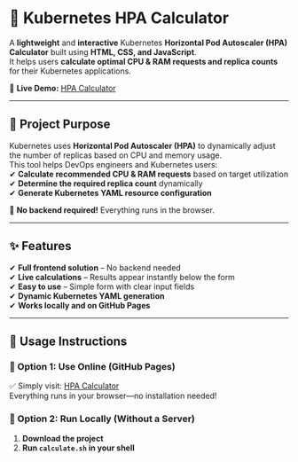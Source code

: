 # 🚀 Kubernetes HPA Calculator

A **lightweight** and **interactive** Kubernetes **Horizontal Pod Autoscaler (HPA) Calculator** built using **HTML, CSS, and JavaScript**.  
It helps users **calculate optimal CPU & RAM requests and replica counts** for their Kubernetes applications.

🔗 **Live Demo:** [HPA Calculator](https://zahidmad.github.io/hpacalc/)  

---

## 🎯 **Project Purpose**
Kubernetes uses **Horizontal Pod Autoscaler (HPA)** to dynamically adjust the number of replicas based on CPU and memory usage.  
This tool helps DevOps engineers and Kubernetes users:  
✔ **Calculate recommended CPU & RAM requests** based on target utilization  
✔ **Determine the required replica count** dynamically  
✔ **Generate Kubernetes YAML resource configuration**  

🚀 **No backend required!** Everything runs in the browser.  

---

## ✨ **Features**
✔ **Full frontend solution** – No backend needed  
✔ **Live calculations** – Results appear instantly below the form  
✔ **Easy to use** – Simple form with clear input fields  
✔ **Dynamic Kubernetes YAML generation**  
✔ **Works locally and on GitHub Pages**  

---

## 📌 **Usage Instructions**
### **🔹 Option 1: Use Online (GitHub Pages)**
✅ Simply visit: [HPA Calculator](https://zahidmad.github.io/hpacalc/)  
Everything runs in your browser—no installation needed!  

### **🔹 Option 2: Run Locally (Without a Server)**
1. **Download the project** 
2. **Run `calculate.sh` in your shell**  
